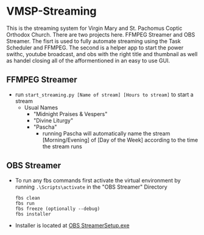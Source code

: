 # VMSP-Streaming
This is the streaming system for Virgin Mary and St. Pachomus Coptic Orthodox Church. There are two projects here. FFMPEG Streamer and OBS Streamer. The fisrt is used to fully automate streaming using the Task Scheduler and FFMPEG. The second is a helper app to start the power swithc, youtube broadcast, and obs with the right title and thumbnail as well as handel closing all of the afformentioned in an easy to use GUI.
## FFMPEG Streamer
- run ```start_streaming.py [Name of stream] [Hours to stream]``` to start a stream
  - Usual Names
    - "Midnight Praises & Vespers"
    - "Divine Liturgy"
    - "Pascha"
      - running Pascha will automatically name the stream [Morning/Evening] of [Day of the Week] according to the time the stream runs 

## OBS Streamer
- To run any fbs commands first activate the virtual environment by running ```.\Scripts\activate``` in the "OBS Streamer" Directory
  ```
  fbs clean
  fbs run
  fbs freeze (optionally --debug)
  fbs installer
  ```
- Installer is located at [OBS StreamerSetup.exe](OBS%20/Streamer/target/OBS%20StreamerSetup.exe)

